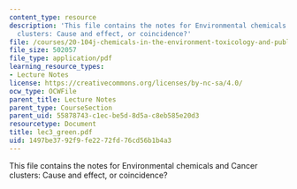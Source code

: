 ```yaml
---
content_type: resource
description: 'This file contains the notes for Environmental chemicals and Cancer
  clusters: Cause and effect, or coincidence?'
file: /courses/20-104j-chemicals-in-the-environment-toxicology-and-public-health-be-104j-spring-2005/1497be3792f9fe2272fd76cd56b1b4a3_lec3_green.pdf
file_size: 502057
file_type: application/pdf
learning_resource_types:
- Lecture Notes
license: https://creativecommons.org/licenses/by-nc-sa/4.0/
ocw_type: OCWFile
parent_title: Lecture Notes
parent_type: CourseSection
parent_uid: 55878743-c1ec-be5d-8d5a-c8eb585e20d3
resourcetype: Document
title: lec3_green.pdf
uid: 1497be37-92f9-fe22-72fd-76cd56b1b4a3
---
```

This file contains the notes for Environmental chemicals and Cancer clusters: Cause and effect, or coincidence?